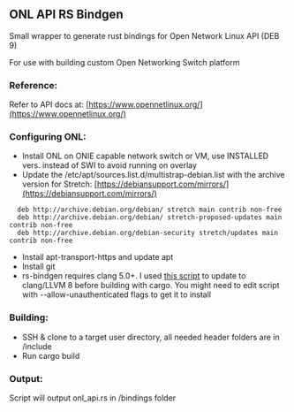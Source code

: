 ## ONL API RS Bindgen
Small wrapper to generate rust bindings for Open Network Linux API (DEB 9)

For use with building custom Open Networking Switch platform

### Reference:
Refer to API docs at: [https://www.opennetlinux.org/](https://www.opennetlinux.org/)

### Configuring ONL:
- Install ONL on ONIE capable network switch or VM, use INSTALLED vers. instead of SWI to avoid running on overlay
- Update the /etc/apt/sources.list.d/multistrap-debian.list with the archive version for Stretch:
   [https://debiansupport.com/mirrors/](https://debiansupport.com/mirrors/)
```
  deb http://archive.debian.org/debian/ stretch main contrib non-free
  deb http://archive.debian.org/debian/ stretch-proposed-updates main contrib non-free
  deb http://archive.debian.org/debian-security stretch/updates main contrib non-free
```
- Install apt-transport-https and update apt
- Install git
- rs-bindgen requires clang 5.0+. I used [this script](https://gist.github.com/parsa/0319c9198aca14e4bbea4e3b80cfd4f7) to update to clang/LLVM 8 before building with cargo. You might need to edit script with --allow-unauthenticated flags to get it to install
  
### Building:
- SSH & clone to a target user directory, all needed header folders are in /include 
- Run cargo build
  
### Output:
Script will output onl_api.rs in /bindings folder



